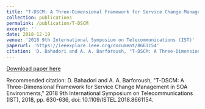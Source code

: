 ```yaml
---
title: "T-DSCM: A Three-Dimensional Framework for Service Change Management in SOA Environments"
collection: publications
permalink: /publication/T-DSCM
excerpt: ''
date: 2018-12-19
venue: '2018 9th International Symposium on Telecommunications (IST)'
paperurl: 'https://ieeexplore.ieee.org/document/8661154'
citation: 'D. Bahadori and A. A. Barforoush, "T-DSCM: A Three-Dimensional Framework for Service Change Management in SOA Environments," 2018 9th International Symposium on Telecommunications (IST), 2018, pp. 630-636, doi: 10.1109/ISTEL.2018.8661154. 1(1).'
---
```

[Download paper here](https://ieeexplore.ieee.org/document/8661154)

Recommended citation: D. Bahadori and A. A. Barforoush, "T-DSCM: A Three-Dimensional Framework for Service Change Management in SOA Environments," 2018 9th International Symposium on Telecommunications (IST), 2018, pp. 630-636, doi: 10.1109/ISTEL.2018.8661154.
